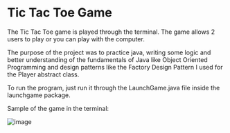# Tic Tac Toe Game
The Tic Tac Toe game is played through the terminal.
The game allows 2 users to play or you can play with the computer.

The purpose of the project was to practice java, writing some logic
and better understanding of the fundamentals of Java like 
Object Oriented Programming and design patterns like the
Factory Design Pattern I used for the Player abstract class.

To run the program, just run it through the LaunchGame.java file
inside the launchgame package.

Sample of the game in the terminal:


![image](https://github.com/Liubre82/TicTacToe/assets/99841795/1ae18b1b-1a94-451a-91d6-f5f38bce190e)
